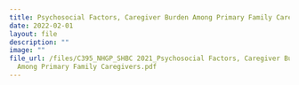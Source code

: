 ```yaml
---
title: Psychosocial Factors, Caregiver Burden Among Primary Family Caregivers
date: 2022-02-01
layout: file
description: ""
image: ""
file_url: /files/C395_NHGP_SHBC 2021_Psychosocial Factors, Caregiver Burden
  Among Primary Family Caregivers.pdf
---
```

